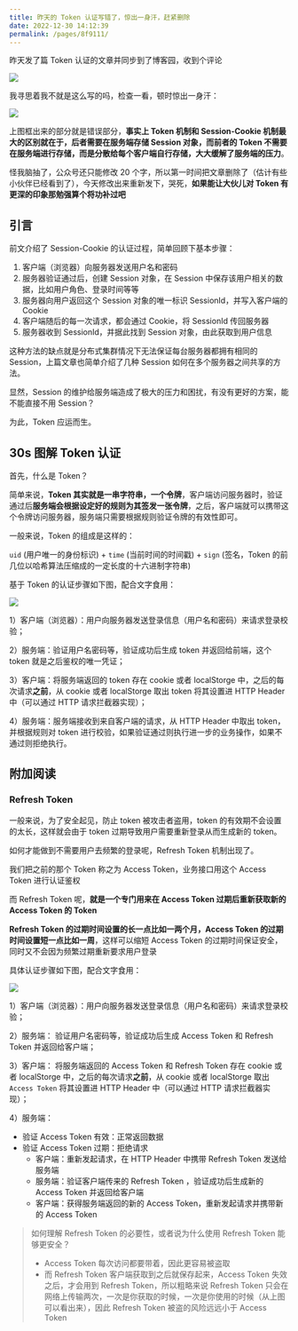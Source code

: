 ```yaml
---
title: 昨天的 Token 认证写错了，惊出一身汗，赶紧删除
date: 2022-12-30 14:12:39
permalink: /pages/8f9111/
---
```

昨天发了篇 Token 认证的文章并同步到了博客园，收到个评论

![](https://cs-wiki.oss-cn-shanghai.aliyuncs.com/img/image-20230111123353493.png)

我寻思着我不就是这么写的吗，检查一看，顿时惊出一身汗：

![](https://cs-wiki.oss-cn-shanghai.aliyuncs.com/img/image-20230111124247760.png)

上图框出来的部分就是错误部分，**事实上 Token 机制和 Session-Cookie 机制最大的区别就在于，后者需要在服务端存储 Session 对象，而前者的 Token 不需要在服务端进行存储，而是分散给每个客户端自行存储，大大缓解了服务端的压力**。

怪我脑抽了，公众号还只能修改 20 个字，所以第一时间把文章删除了（估计有些小伙伴已经看到了），今天修改出来重新发下，哭死，**如果能让大伙儿对 Token 有更深的印象那勉强算个将功补过吧**

## 引言

前文介绍了 Session-Cookie 的认证过程，简单回顾下基本步骤：

1. 客户端（浏览器）向服务器发送用户名和密码
2. 服务器验证通过后，创建 Session 对象，在 Session 中保存该用户相关的数据，比如用户角色、登录时间等等
3. 服务器向用户返回这个 Session 对象的唯一标识 SessionId，并写入客户端的 Cookie
4. 客户端随后的每一次请求，都会通过 Cookie，将 SessionId 传回服务器
5. 服务器收到 SessionId，并据此找到 Session 对象，由此获取到用户信息

这种方法的缺点就是分布式集群情况下无法保证每台服务器都拥有相同的 Session，上篇文章也简单介绍了几种 Session 如何在多个服务器之间共享的方法。

显然，Session 的维护给服务端造成了极大的压力和困扰，有没有更好的方案，能不能直接不用 Session？

为此，Token 应运而生。

## 30s 图解 Token 认证

首先，什么是 Token？

简单来说，**Token 其实就是一串字符串，一个令牌**，客户端访问服务器时，验证通过后**服务端会根据设定好的规则为其签发一张令牌**，之后，客户端就可以携带这个令牌访问服务器，服务端只需要根据规则验证令牌的有效性即可。

一般来说，Token 的组成是这样的：

`uid` (用户唯一的身份标识) + `time` (当前时间的时间戳) + `sign` (签名，Token 的前几位以哈希算法压缩成的一定长度的十六进制字符串)

基于 Token 的认证步骤如下图，配合文字食用：

![](https://cs-wiki.oss-cn-shanghai.aliyuncs.com/img/image-20230110132609977.png)

1）客户端（浏览器）：用户向服务器发送登录信息（用户名和密码）来请求登录校验；

2）服务端：验证用户名密码等，验证成功后生成 token 并返回给前端，这个 token 就是之后鉴权的唯一凭证；

3）客户端：将服务端返回的 token 存在 cookie 或者 localStorge 中，之后的每次请求**之前**，从 cookie 或者 localStorge 取出 token 将其设置进 HTTP Header 中（可以通过 HTTP 请求拦截器实现）；

4）服务端：服务端接收到来自客户端的请求，从 HTTP Header 中取出 token，并根据规则对 token 进行校验，如果验证通过则执行进一步的业务操作，如果不通过则拒绝执行。

## 附加阅读

### Refresh Token

一般来说，为了安全起见，防止 token 被攻击者盗用，token 的有效期不会设置的太长，这样就会由于 token 过期导致用户需要重新登录从而生成新的 token。

如何才能做到不需要用户去频繁的登录呢，Refresh Token 机制出现了。

我们把之前的那个 Token 称之为 Access Token，业务接口用这个 Access Token 进行认证鉴权

而 Refresh Token 呢，**就是一个专门用来在 Access Token 过期后重新获取新的 Access Token 的 Token**

**Refresh Token 的过期时间设置的长一点比如一两个月，Access Token 的过期时间设置短一点比如一周**，这样可以缩短 Access Token 的过期时间保证安全，同时又不会因为频繁过期重新要求用户登录

具体认证步骤如下图，配合文字食用：

![](https://cs-wiki.oss-cn-shanghai.aliyuncs.com/img/image-20230110134020350.png)

1）客户端（浏览器）：用户向服务器发送登录信息（用户名和密码）来请求登录校验；

2）服务端： 验证用户名密码等，验证成功后生成 Access Token 和 Refresh Token 并返回给客户端；

3）客户端： 将服务端返回的 Access Token 和 Refresh Token 存在 cookie 或者 localStorge 中，之后的每次请求**之前**，从 cookie 或者 localStorge 取出 `Access Token` 将其设置进 HTTP Header 中（可以通过 HTTP 请求拦截器实现）；

4）服务端：

- 验证 Access Token 有效：正常返回数据
- 验证 Access Token 过期：拒绝请求
  - 客户端：重新发起请求，在 HTTP Header 中携带 Refresh Token 发送给服务端
  - 服务端：验证客户端传来的 Refresh Token ，验证成功后生成新的 Access Token 并返回给客户端
  - 客户端：获得服务端返回的新的 Access Token，重新发起请求并携带新的 Access Token

> 如何理解 Refresh Token 的必要性，或者说为什么使用 Refresh Token 能够更安全？
>
> - Access Token 每次访问都要带着，因此更容易被盗取
> - 而 Refresh Token 客户端获取到之后就保存起来，Access Token 失效之后，才会用到 Refresh Token，所以粗略来说 Refresh Token 只会在网络上传输两次，一次是你获取的时候，一次是你使用的时候（从上图可以看出来），因此 Refresh Token 被盗的风险远远小于 Access Token
